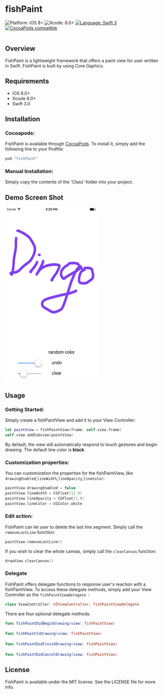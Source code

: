 <h1 align="left">fishPaint</h1>

<p align="left">
    <img src="https://img.shields.io/badge/platform-iOS%208%2B-blue.svg?style=flat" alt="Platform: iOS 8+"/> <img src="https://img.shields.io/badge/Xcode-8.0+-blue.svg?style=flat" alt="Xcode: 8.0+"/>
    <a href="https://developer.apple.com/swift">
    <img src="https://img.shields.io/badge/language-swift%203-4BC51D.svg?style=flat" alt="Language: Swift 3" /></a>
    <a href="https://cocoapods.org/pods/fishPaint">
    <img src="https://img.shields.io/cocoapods/v/fishPaint.svg?style=flat" alt="CocoaPods compatible" /></a>
<br><br>
</p>

## Overview

FishPaint is a lightweight framework that offers a paint view for user written in Swift. FishPaint is built by using Core Gaphics.

## Requirements
* iOS 8.0+
* Xcode 8.0+
* Swift 3.0

## Installation

### Cocoapods:

FishPaint is available through [CocoaPods](http://cocoapods.org). To install
it, simply add the following line to your Podfile:

```ruby
pod "fishPaint"
```

### Manual Installation:

Simply copy the contents of the 'Class' folder into your project.

## Demo Screen Shot

<img src="https://raw.githubusercontent.com/Dingo203/fishPaint/master/fishPaintDemo.png" width = "300" height = "568"/>

## Usage

### Getting Started:

Simply create a fishPaintView and add it to your View Controller:

```swift
let paintView = fishPaintView(frame: self.view.frame)
self.view.addSubview(paintView)
```
    
By default, the view will automatically respond to touch gestures and begin drawing. The default line color is **black**.

### Customization properties:

You can customization the properties for the fishPaintView, like `drawingEnabled`,`lineWidth`,`lineOpacity`,`lineColor`:

```swift
paintView.drawingEnabled = false
paintView.lineWidth = CGFloat(12.0)
paintView.lineOpacity = CGFloat(1.0)
paintView.lineColor = UIColor.white
```

### Edit action:

FishPaint can let user to delete the last line segment. Simply call the `removeLastLine` function:

```swift
paintView.removeLastLine()
```

If you wish to clear the whole canvas, simply call the `clearCanvas` function:

```swift
drawView.clearCanvas()
```   
    
### Delegate

FishPaint offers delegate functions to response user's reaction with a fishPaintView. To access these delegate methods, simply add your View Controller as the `fishPaintViewDelegate `:

```swift
class ViewController: UIViewController, fishPaintViewDelegate
```
    
There are four optional delegate methods:

```swift
func fishPaintDidBeginDrawing(view: fishPaintView)
    
func fishPaintIsDrawing(view: fishPaintView)
    
func fishPaintDidFinishDrawing(view: fishPaintView)
    
func fishPaintDidCancelDrawing(view: fishPaintView)
```

 
## License

FishPaint is available under the MIT license. See the LICENSE file for more info.


